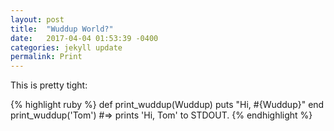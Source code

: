 ```yaml
---
layout: post
title:  "Wuddup World?"
date:   2017-04-04 01:53:39 -0400
categories: jekyll update
permalink: Print
---
```

This is pretty tight:
<!--more-->

{% highlight ruby %}
def print_wuddup(Wuddup)
  puts "Hi, #{Wuddup}"
end
print_wuddup('Tom')
#=> prints 'Hi, Tom' to STDOUT.
{% endhighlight %}


[jekyll-docs]: https://jekyllrb.com/docs/home
[jekyll-gh]:   https://github.com/jekyll/jekyll
[jekyll-talk]: https://talk.jekyllrb.com/
